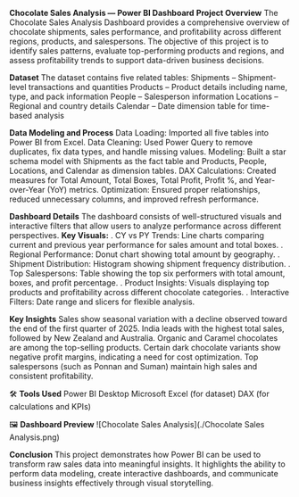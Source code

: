 **Chocolate Sales Analysis — Power BI Dashboard**
**Project Overview**
The Chocolate Sales Analysis Dashboard provides a comprehensive overview of chocolate shipments, sales performance, and profitability across different regions, products, and salespersons.
The objective of this project is to identify sales patterns, evaluate top-performing products and regions, and assess profitability trends to support data-driven business decisions.

**Dataset**
The dataset contains five related tables:
Shipments – Shipment-level transactions and quantities
Products – Product details including name, type, and pack information
People – Salesperson information
Locations – Regional and country details
Calendar – Date dimension table for time-based analysis

**Data Modeling and Process**
Data Loading: Imported all five tables into Power BI from Excel.
Data Cleaning: Used Power Query to remove duplicates, fix data types, and handle missing values.
Modeling: Built a star schema model with Shipments as the fact table and Products, People, Locations, and Calendar as dimension tables.
DAX Calculations: Created measures for Total Amount, Total Boxes, Total Profit, Profit %, and Year-over-Year (YoY) metrics.
Optimization: Ensured proper relationships, reduced unnecessary columns, and improved refresh performance.

**Dashboard Details**
The dashboard consists of well-structured visuals and interactive filters that allow users to analyze performance across different perspectives.
**Key Visuals:**
. CY vs PY Trends: Line charts comparing current and previous year performance for sales amount and total boxes.
. Regional Performance: Donut chart showing total amount by geography.
. Shipment Distribution: Histogram showing shipment frequency distribution.
. Top Salespersons: Table showing the top six performers with total amount, boxes, and profit percentage.
. Product Insights: Visuals displaying top products and profitability across different chocolate categories.
. Interactive Filters: Date range and slicers for flexible analysis.

**Key Insights**
Sales show seasonal variation with a decline observed toward the end of the first quarter of 2025.
India leads with the highest total sales, followed by New Zealand and Australia.
Organic and Caramel chocolates are among the top-selling products.
Certain dark chocolate variants show negative profit margins, indicating a need for cost optimization.
Top salespersons (such as Ponnan and Suman) maintain high sales and consistent profitability.

🛠️ **Tools Used**
Power BI Desktop
Microsoft Excel (for dataset)
DAX (for calculations and KPIs)

🖼️ **Dashboard Preview**
![Chocolate Sales Analysis](./Chocolate Sales Analysis.png)

**Conclusion**
This project demonstrates how Power BI can be used to transform raw sales data into meaningful insights. It highlights the ability to perform data modeling, create interactive dashboards, and communicate business insights effectively through visual storytelling.
